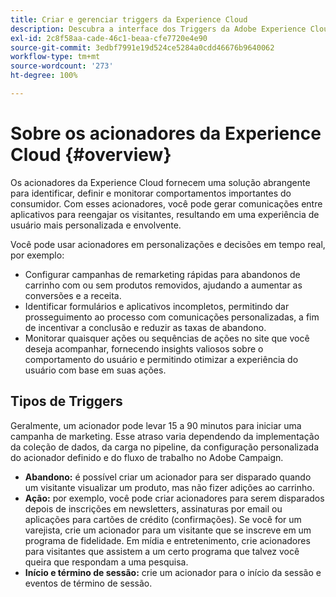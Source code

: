 ```yaml
---
title: Criar e gerenciar triggers da Experience Cloud
description: Descubra a interface dos Triggers da Adobe Experience Cloud
exl-id: 2c8f58aa-cade-46c1-beaa-cfe7720e4e90
source-git-commit: 3edbf7991e19d524ce5284a0cdd46676b9640062
workflow-type: tm+mt
source-wordcount: '273'
ht-degree: 100%

---
```


# Sobre os acionadores da Experience Cloud  {#overview}

Os acionadores da Experience Cloud fornecem uma solução abrangente para identificar, definir e monitorar comportamentos importantes do consumidor. Com esses acionadores, você pode gerar comunicações entre aplicativos para reengajar os visitantes, resultando em uma experiência de usuário mais personalizada e envolvente.

Você pode usar acionadores em personalizações e decisões em tempo real, por exemplo:

* Configurar campanhas de remarketing rápidas para abandonos de carrinho com ou sem produtos removidos, ajudando a aumentar as conversões e a receita.
* Identificar formulários e aplicativos incompletos, permitindo dar prosseguimento ao processo com comunicações personalizadas, a fim de incentivar a conclusão e reduzir as taxas de abandono.
* Monitorar quaisquer ações ou sequências de ações no site que você deseja acompanhar, fornecendo insights valiosos sobre o comportamento do usuário e permitindo otimizar a experiência do usuário com base em suas ações.

## Tipos de Triggers

Geralmente, um acionador pode levar 15 a 90 minutos para iniciar uma campanha de marketing. Esse atraso varia dependendo da implementação da coleção de dados, da carga no pipeline, da configuração personalizada do acionador definido e do fluxo de trabalho no Adobe Campaign.

* **Abandono:** é possível criar um acionador para ser disparado quando um visitante visualizar um produto, mas não fizer adições ao carrinho.
* **Ação:** por exemplo, você pode criar acionadores para serem disparados depois de inscrições em newsletters, assinaturas por email ou aplicações para cartões de crédito (confirmações). Se você for um varejista, crie um acionador para um visitante que se inscreve em um programa de fidelidade. Em mídia e entretenimento, crie acionadores para visitantes que assistem a um certo programa que talvez você queira que respondam a uma pesquisa.
* **Início e término de sessão:** crie um acionador para o início da sessão e eventos de término de sessão.
